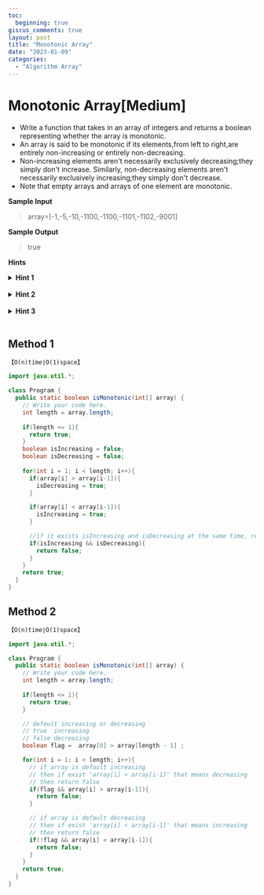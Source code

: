 ```yaml
---
toc:
  beginning: true
giscus_comments: true
layout: post
title: "Monotonic Array"
date: "2023-01-09"
categories:
  - "Algorithm Array"
---
```


# Monotonic Array[Medium]

- Write a function that takes in an array of integers and returns a boolean representing whether the array is monotonic.
- An array is said to be monotonic if its elements,from left to right,are entirely non-increasing or entirely non-decreasing.
- Non-increasing elements aren't necessarily exclusively decreasing;they simply don't increase. Similarly, non-decreasing elements aren't necessarily exclusively increasing;they simply don't decrease.
- Note that empty arrays and arrays of one element are monotonic.

**Sample Input**

> array=[-1,-5,-10,-1100,-1100,-1101,-1102,-9001]

**Sample Output**

> true

**Hints**
<br>
<details> <summary><b>Hint 1</b></summary>
    <br>
    <i><strong> You can solve this question by iterating through the input array from left to right once. </strong></i>
</details>

<br>

<details> <summary><b>Hint 2</b></summary>
    <br>
    <i><strong> Try iterating through the input array from left to right,in search of two adjacent integers that can indicate whether the array is trending upward or downward.Once you've found the tentative trend of the array,at each element thereafter,compare the element to the previous one;if this comparison breaks the previously identified trend,the array isn't monotonic.  </strong></i>
</details>

<br>

<details> <summary><b>Hint 3</b></summary>
    <br>
    <i><strong> Alternatively,you can start by assuming that the array is both entirely non-decreasing and entirely non-increasing.As you iterate through each element,perform a check to see if you can invalidate one or both of your assumptions.  </strong></i>
</details>

<br>

## Method 1

```tex
【O(n)time∣O(1)space】
```



```java
import java.util.*;

class Program {
  public static boolean isMonotonic(int[] array) {
    // Write your code here.
    int length = array.length;
    
    if(length <= 1){
      return true;
    }
    boolean isIncreasing = false;
    boolean isDecreasing = false;
    
    for(int i = 1; i < length; i++){
      if(array[i] > array[i-1]){
        isDecreasing = true;
      }

      if(array[i] < array[i-1]){
        isIncreasing = true;
      }

      //if it exists isIncreasing and isDecreasing at the same time, return false 
      if(isIncreasing && isDecreasing){
        return false;
      }
    }
    return true;
  }
}
```



## Method 2

```tex
【O(n)time∣O(1)space】
```



```java
import java.util.*;

class Program {
  public static boolean isMonotonic(int[] array) {
    // Write your code here.
    int length = array.length;
    
    if(length <= 1){
      return true;
    }

    // default increasing or decreasing
    // true  increasing
    // false decreasing
    boolean flag =  array[0] > array[length - 1] ;

    for(int i = 1; i < length; i++){
      // if array is default increasing
      // then if exist 'array[i] > array[i-1]' that means decreasing
      // then return false
      if(flag && array[i] > array[i-1]){
        return false;
      }

      // if array is default decreasing
      // then if exist 'array[i] < array[i-1]' that means increasing
      // then return false
      if(!flag && array[i] < array[i-1]){
        return false;
      }
    }
    return true;
  }
}
```


